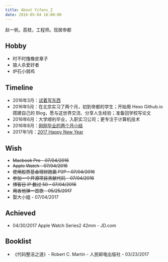 ```yaml
---
title: About Yifans_Z
date: 2016-05-04 16:00:00
---
```

赵一帆，荔枝，工程师。现居帝都

## Hobby
- 时不时撸橡皮章子
- 狼人杀爱好者
- 炉石小弱鸡

## Timeline
- 2016年3月：[试着写东西](/2016/03/18/try-to-write-something/)
- 2016年5月：在北京实习了两个月，初到帝都的学生；开始用 Hexo Github.io 撘建自己的 Blog，愿与这世界交流、分享人生经验；准备回学校写论文
- 2016年6月：大学顺利毕业，入职实习公司；更专注于计算机技术
- 2016年8月：[刚刚毕业的两个月小结](/2016/08/31/20160601-20160831-report/)
- 2017年1月：[2017 Happy New Year](/2017/01/04/2017-happy-new-year/)

## Wish
- ~~Macbook Pro - 07/04/2016~~
- ~~Apple Watch - 07/04/2016~~
- ~~使用股票基金理财跑赢 P2P - 07/04/2016~~
- ~~参加一个开源项目贡献代码 - 07/04/2016~~
- ~~博客日 IP 数过 50 - 07/04/2016~~
- ~~用吉他弹一首歌 - 05/25/2017~~
- 娶大小姐 - 07/04/2017

## Achieved
- 04/30/2017 Apple Watch Series2 42mm - JD.com

## Booklist
- 《代码整洁之道》- Robert C. Martin - 人民邮电出版社 - 03/23/2017
